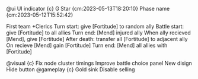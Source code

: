 
@ui UI indicator {c}
    G
    Star {cm:2023-05-13T18:20:10}
    Phase name {cm:2023-05-12T15:52:42}

First team
    +Clerics
        Turn start: give [Fortitude] to random ally
        Battle start: give [Fortitude] to all allies
        Turn end: [Mend] injured ally
        When ally recieved [Mend], give [Fortitude]
        After death: transfer all [Fortitude] to adjacent ally
        On recieve [Mend] gain [Fortitude]
        Turn end: [Mend] all allies with [Fortitude]

@visual {c}
    Fix node cluster timings
    Improve battle choice panel
        New disign
        Hide button
@gameplay {c}
    Gold sink
    Disable selling
